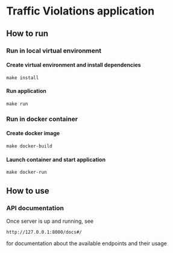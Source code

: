 # Traffic Violations application

## How to run

### Run in local virtual environment


#### Create virtual environment and install dependencies
```
make install
```

#### Run application

```
make run
```

### Run in docker container

#### Create docker image
```
make docker-build
```

#### Launch container and start application

```
make docker-run
```

## How to use

### API documentation
Once server is up and running, see
```
http://127.0.0.1:8000/docs#/
```

for documentation about the available endpoints and their usage

